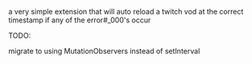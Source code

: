 a very simple extension that will auto reload a twitch vod at the correct timestamp if any of the error#\_000's occur

TODO:

migrate to using MutationObservers instead of setInterval
